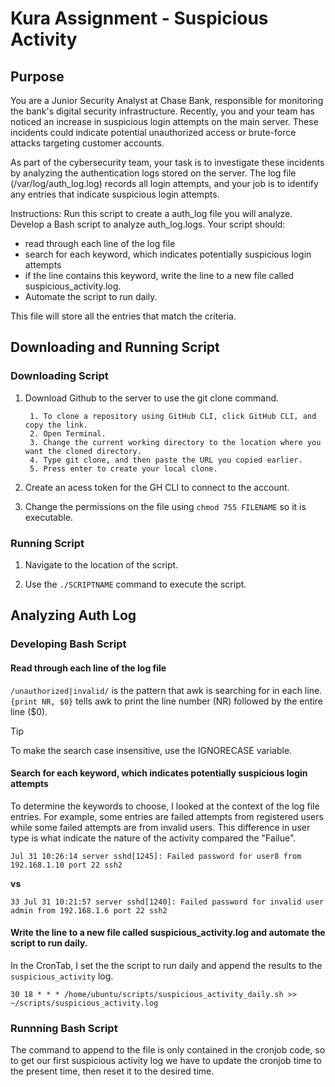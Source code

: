 
# Kura Assignment - Suspicious Activity 

## Purpose
You are a Junior Security Analyst at Chase Bank, responsible for monitoring the bank's digital security infrastructure. Recently, you and your team has noticed an increase in suspicious login attempts on the main server. These incidents could indicate potential unauthorized access or brute-force attacks targeting customer accounts.

As part of the cybersecurity team, your task is to investigate these incidents by analyzing the authentication logs stored on the server. The log file (/var/log/auth_log.log) records all login attempts, and your job is to identify any entries that indicate suspicious login attempts.

Instructions: Run this script to create a auth_log file you will analyze. Develop a Bash script to analyze auth_log.logs. Your script should: 
- read through each line of the log file
- search for each keyword, which indicates potentially suspicious login attempts 
- if the line contains this keyword, write the line to a new file called suspicious_activity.log.
- Automate the script to run daily.

This file will store all the entries that match the criteria. 

## Downloading and Running Script

### Downloading Script

1. Download Github to the server to use the git clone command. 
        
        1. To clone a repository using GitHub CLI, click GitHub CLI, and copy the link.
        2. Open Terminal.
        3. Change the current working directory to the location where you want the cloned directory.
        4. Type git clone, and then paste the URL you copied earlier.
        5. Press enter to create your local clone.

2. Create an acess token for the GH CLI to connect to the account.

3. Change the permissions on the file using `chmod 755 FILENAME` so it is executable.

### Running Script

1. Navigate to the location of the script.

2. Use the `./SCRIPTNAME` command to execute the script.

## Analyzing Auth Log 

### Developing Bash Script

#### Read through each line of the log file

`/unauthorized|invalid/` is the pattern that awk is searching for in each line.
`{print NR, $0}` tells awk to print the line number (NR) followed by the entire line ($0).

> [!TIP]  
>To make the search case insensitive, use the IGNORECASE variable.


#### Search for each keyword, which indicates potentially suspicious login attempts 

To determine the keywords to choose, I looked at the context of the log file entries. For example, some entries are failed attempts from registered users while some failed attempts are from invalid users. This difference in user type is what indicate the nature of the activity compared the "Failue". 

`Jul 31 10:26:14 server sshd[1245]: Failed password for user8 from 192.168.1.10 port 22 ssh2`

**vs**

`33 Jul 31 10:21:57 server sshd[1240]: Failed password for invalid user admin from 192.168.1.6 port 22 ssh2`

#### Write the line to a new file called suspicious_activity.log and automate the script to run daily.

In the CronTab, I set the the script to run daily and append the results to the `suspicious_activity` log.

`30 18 * * * /home/ubuntu/scripts/suspicious_activity_daily.sh >> ~/scripts/suspicious_activity.log`


### Runnning Bash Script

The command to append to the file is only contained in the cronjob code, so to get our first suspicious activity log we have to update the cronjob time to the present time, then reset it to the desired time. 
